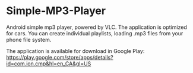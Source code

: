 # Simple-MP3-Player
Android simple mp3 player, powered by VLC. The application is optimized for cars.
You can create individual playlists, loading .mp3 files from your phone file system.

The application is available for download in Google Play:
https://play.google.com/store/apps/details?id=com.ion.cmp&hl=en_CA&gl=US

